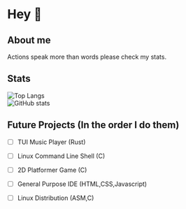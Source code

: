 # Hey 👋

## About me
Actions speak more than words please check my stats.

## Stats
![Top Langs](https://github-readme-stats.vercel.app/api/top-langs/?username=Alex-Bastola&layout=compact&theme=radical)
<br>
![GitHub stats](https://github-readme-stats.vercel.app/api?username=Alex-Bastola&theme=radical)

## Future Projects (In the order I do them)
- [ ] TUI Music Player (Rust)
- [ ] Linux Command Line Shell (C)
- [ ] 2D Platformer Game (C)
- [ ] General Purpose IDE (HTML,CSS,Javascript)
- [ ] Linux Distribution (ASM,C)


